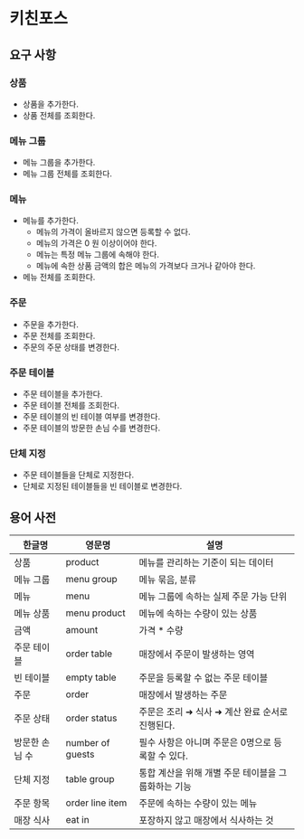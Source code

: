 # 키친포스

## 요구 사항
### 상품
- 상품을 추가한다.
- 상품 전체를 조회한다.

### 메뉴 그룹
- 메뉴 그룹을 추가한다.
- 메뉴 그룹 전체를 조회한다.

### 메뉴
- 메뉴를 추가한다.
    - 메뉴의 가격이 올바르지 않으면 등록할 수 없다.
    - 메뉴의 가격은 0 원 이상이어야 한다.
    - 메뉴는 특정 메뉴 그룹에 속해야 한다.
    - 메뉴에 속한 상품 금액의 합은 메뉴의 가격보다 크거나 같아야 한다.
- 메뉴 전체를 조회한다.

### 주문
- 주문을 추가한다.
- 주문 전체를 조회한다.
- 주문의 주문 상태를 변경한다.

### 주문 테이블
- 주문 테이블을 추가한다.
- 주문 테이블 전체를 조회한다.
- 주문 테이블의 빈 테이블 여부를 변경한다.
- 주문 테이블의 방문한 손님 수를 변경한다.

### 단체 지정
- 주문 테이블들을 단체로 지정한다.
- 단체로 지정된 테이블들을 빈 테이블로 변경한다.

## 용어 사전

| 한글명 | 영문명 | 설명 |
| --- | --- | --- |
| 상품 | product | 메뉴를 관리하는 기준이 되는 데이터 |
| 메뉴 그룹 | menu group | 메뉴 묶음, 분류 |
| 메뉴 | menu | 메뉴 그룹에 속하는 실제 주문 가능 단위 |
| 메뉴 상품 | menu product | 메뉴에 속하는 수량이 있는 상품 |
| 금액 | amount | 가격 * 수량 |
| 주문 테이블 | order table | 매장에서 주문이 발생하는 영역 |
| 빈 테이블 | empty table | 주문을 등록할 수 없는 주문 테이블 |
| 주문 | order | 매장에서 발생하는 주문 |
| 주문 상태 | order status | 주문은 조리 ➜ 식사 ➜ 계산 완료 순서로 진행된다. |
| 방문한 손님 수 | number of guests | 필수 사항은 아니며 주문은 0명으로 등록할 수 있다. |
| 단체 지정 | table group | 통합 계산을 위해 개별 주문 테이블을 그룹화하는 기능 |
| 주문 항목 | order line item | 주문에 속하는 수량이 있는 메뉴 |
| 매장 식사 | eat in | 포장하지 않고 매장에서 식사하는 것 |
